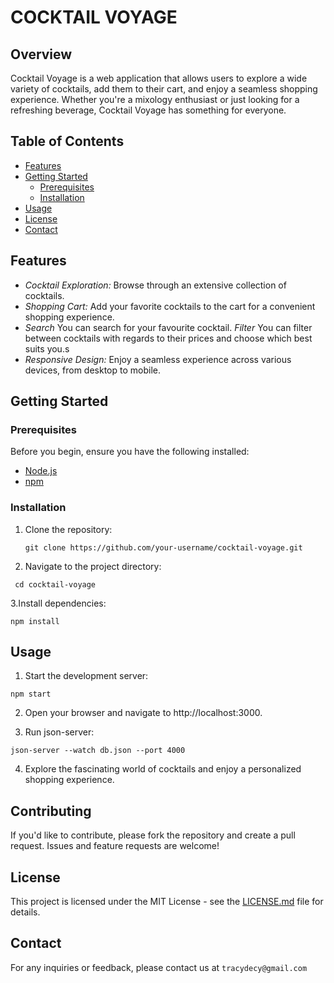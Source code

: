 # COCKTAIL VOYAGE

## Overview

Cocktail Voyage is a web application that allows users to explore a wide variety of cocktails, add them to their cart, and enjoy a seamless shopping experience. Whether you're a mixology enthusiast or just looking for a refreshing beverage, Cocktail Voyage has something for everyone.

## Table of Contents

- [Features](#features)
- [Getting Started](#getting-started)
  - [Prerequisites](#prerequisites)
  - [Installation](#installation)
- [Usage](#usage)
- [License](#license)
- [Contact](#contact)

## Features

- *Cocktail Exploration:* Browse through an extensive collection of cocktails.
- *Shopping Cart:* Add your favorite cocktails to the cart for a convenient shopping experience.
- *Search* You can search for your favourite cocktail.
*Filter* You can filter between cocktails with regards to their prices and choose which best suits you.s
- *Responsive Design:* Enjoy a seamless experience across various devices, from desktop to mobile.

## Getting Started

### Prerequisites

Before you begin, ensure you have the following installed:

- [Node.js](https://nodejs.org/)
- [npm](https://www.npmjs.com/)

### Installation

1. Clone the repository:

   
   `git clone https://github.com/your-username/cocktail-voyage.git`

2. Navigate to the project directory:

` cd cocktail-voyage`

3.Install dependencies:

 `npm install`

## Usage

1. Start the development server:

`npm start`

2. Open your browser and navigate to http://localhost:3000.

3. Run json-server: 

`json-server --watch db.json --port 4000`

4. Explore the fascinating world of cocktails and enjoy a personalized shopping experience.

## Contributing

If you'd like to contribute, please fork the repository and create a pull request. Issues and feature requests are welcome!

## License

This project is licensed under the MIT License - see the [LICENSE.md](LICENSE.md) file for details.

## Contact

For any inquiries or feedback, please contact us at `tracydecy@gmail.com`
